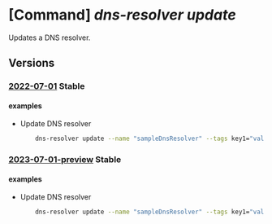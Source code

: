 # [Command] _dns-resolver update_

Updates a DNS resolver.

## Versions

### [2022-07-01](/Resources/mgmt-plane/L3N1YnNjcmlwdGlvbnMve30vcmVzb3VyY2Vncm91cHMve30vcHJvdmlkZXJzL21pY3Jvc29mdC5uZXR3b3JrL2Ruc3Jlc29sdmVycy97fQ==/2022-07-01.xml) **Stable**

<!-- mgmt-plane /subscriptions/{}/resourcegroups/{}/providers/microsoft.network/dnsresolvers/{} 2022-07-01 -->

#### examples

- Update DNS resolver
    ```bash
        dns-resolver update --name "sampleDnsResolver" --tags key1="value1" --resource-group "sampleResourceGroup"
    ```

### [2023-07-01-preview](/Resources/mgmt-plane/L3N1YnNjcmlwdGlvbnMve30vcmVzb3VyY2Vncm91cHMve30vcHJvdmlkZXJzL21pY3Jvc29mdC5uZXR3b3JrL2Ruc3Jlc29sdmVycy97fQ==/2023-07-01-preview.xml) **Stable**

<!-- mgmt-plane /subscriptions/{}/resourcegroups/{}/providers/microsoft.network/dnsresolvers/{} 2023-07-01-preview -->

#### examples

- Update DNS resolver
    ```bash
        dns-resolver update --name "sampleDnsResolver" --tags key1="value1" --resource-group "sampleResourceGroup"
    ```
